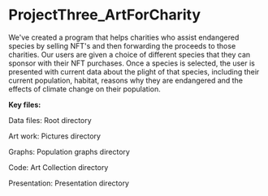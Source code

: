 # ProjectThree_ArtForCharity

We've created a program that helps charities who assist endangered species by selling NFT's and then forwarding the proceeds to those charities. Our users are given a choice of different species that they can sponsor with their NFT purchases. Once a species is selected, the user is presented with current data about the plight of that species, including their current population, habitat, reasons why they are endangered and the effects of climate change on their population. 

**Key files:**

Data files: Root directory

Art work: Pictures directory

Graphs: Population graphs directory

Code: Art Collection directory

Presentation: Presentation directory
